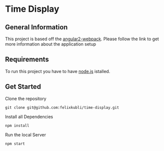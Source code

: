 # Time Display

## General Information
This project is based off the [angular2-webpack](https://github.com/preboot/angular2-webpack).
Please follow the link to get more information about
the application setup

## Requirements

To run this project you have to have [node.js](https://nodejs.org/) istalled.

## Get Started

Clone the repository
```
git clone git@github.com:felixkubli/time-display.git
```
Install all Dependencies
```
npm install
```
Run the local Server
```
npm start 
```
